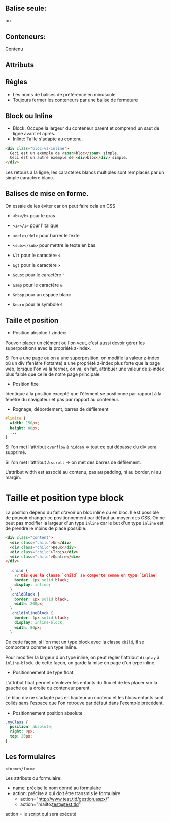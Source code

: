 ## Balise seule:

<balise> ou <balise />

## Conteneurs:

<balise>
  Contenu
</balise>

## Attributs

<balise attribut="valeur">

## Règles

* Les noms de balises de préférence en minuscule
* Toujours fermer les conteneurs par une balise de fermeture

## Block ou Inline

 - Block: Occupe la largeur du conteneur parent et comprend un saut de ligne avant et après.
 - Inline: Taille s'adapte au contenu.

```html
<div class="bloc-vs-inline">
  Ceci est un exemple de <span>bloc</span> simple.
  Ceci est un autre exemple de <div>bloc</div> simple.
</div>
```

 Les retours à la ligne, les caractères blancs multiples sont remplacés par un simple caractère blanc.

 ## Balises de mise en forme.

On essaie de les éviter car on peut faire cela en CSS

 - `<b></b>` pour le gras
 - `<i></i>` pour l'italique
 - `<del></del>` pour barrer le texte
 - `<sub></sub>` pour mettre le texte en bas.

- `&lt` pour le caractère `<`
- `&gt` pour le caractère `>`
- `&quot` pour le caractère `"`
- `&amp` pour le caractère `&`
- `&nbsp` pour un espace blanc
- `&euro` pour le symbole `€`

## Taille et position

- Position absolue / zindex:

Pouvoir placer un élément où l'on veut, c'est aussi devoir gérer les superpositions avec la propriété z-index.

Si l'on a une page où on a une superposition, on modifie la valeur z-index où un div (fenêtre flottante) a une propriété z-index plus forte que la page web, lorsque l'on va la fermer, on va, en fait, attribuer une valeur de z-index plus faible que celle de notre page principale.

- Position fixe

Identique à la position excepté que l'élément se positionne par rapport à la fenêtre du navigateur et pas par rapport au conteneur.

- Rognage, débordement, barres de défilement

```css
#limite {
  width: 150px;
  height: 80px;
  ...
}
```

Si l'on met l'attribut `overflow` à `hidden` => tout ce qui dépasse du div sera supprimé.

Si l'on met l'attribut à `scroll` => on met des barres de défilement.

L'attribut width est associé au contenu, pas au padding, ni au border, ni au margin.

# Taille et position type block

La position dépend du fait d'avoir un bloc inline ou en bloc.
Il est possible de pouvoir changer ce positionnement par défaut au moyen des CSS. On ne peut pas modifier la largeur d'un type `inline` car le but d'un type `inline` est de prendre le moins de place possible.

```html
<div class="content">
  <div class="child">Un</div>
  <div class="child">Deux</div>
  <div class="child">Trois</div>
  <div class="child">Quatre</div>
</div>
```

```css
  .child {
    // Dis que la classe `child` se comporte comme un type `inline`
    border: 1px solid black;
    display: inline;
  }
  .childBlock {
    border: 1px solid black;
    width: 200px;
  }
  .childInlineBlock {
    border: 1px solid black;
    display: inline-block;
    width: 80px;
  }
```

De cette façon, si l'on met un type block avec la classe `child`, il se comportera comme un type inline.

Pour modifier la largeur d'un type inline, on peut régler l'attribut `display` à `inline-block`, de cette façon, on garde la mise en page d'un type inline. 

- Positionnement de type float

L'attribut float permet d'enlever les enfants du flux et de les placer sur la gauche ou la droite du conteneur parent.

Le bloc div ne s'adapte pas en hauteur au contenu et les blocs enfants sont collés sans l'espace que l'on retrouve par défaut dans l'exemple précédent.


- Positionnement position absolute

```css
.myClass {
  position: absolute;
  right: 0px;
  top: 20px;
}
```

## Les formulaires

`<form></form>`

Les attributs du formulaire:
- name: précise le nom donné au formulaire
- action: précise à qui doit être transmis le formulaire
  - action="http://www.test.tld/gestion.aspx/"
  - action="mailto:test@test.tld"

action = le script qui sera exécuté